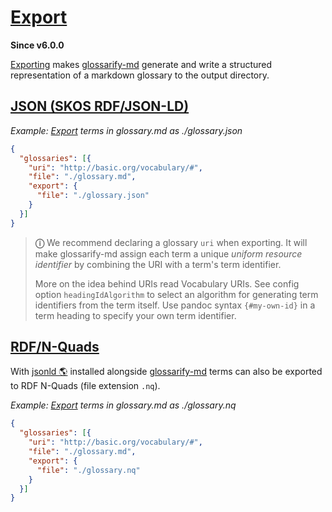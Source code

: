 # [Export](#export)

<!--
aliases: exporting, exports
-->

**Since v6.0.0**

[Exporting][1] makes [glossarify-md][2] generate and write a structured representation of a markdown glossary to the output directory.

## [JSON (SKOS RDF/JSON-LD)](#json-skos-rdfjson-ld)

*Example: [Export][1] terms in glossary.md as ./glossary.json*

```json
{
  "glossaries": [{
    "uri": "http://basic.org/vocabulary/#",
    "file": "./glossary.md",
    "export": {
      "file": "./glossary.json"
    }
  }]
}
```

> **ⓘ** We recommend declaring a glossary `uri` when exporting. It will make glossarify-md assign each term a unique *uniform resource identifier* by combining the URI with a term's term identifier.
>
> More on the idea behind URIs read Vocabulary URIs. See config option `headingIdAlgorithm` to select an algorithm for generating term identifiers from the term itself. Use pandoc syntax `{#my-own-id}` in a term heading to specify your own term identifier.

## [RDF/N-Quads](#rdfn-quads)

With [jsonld 🌎][3] installed alongside [glossarify-md][2] terms can also be exported to RDF N-Quads (file extension `.nq`).

*Example: [Export][1] terms in glossary.md as ./glossary.nq*

```json
{
  "glossaries": [{
    "uri": "http://basic.org/vocabulary/#",
    "file": "./glossary.md",
    "export": {
      "file": "./glossary.nq"
    }
  }]
}
```

[1]: https://github.com/about-code/glossarify-md/blob/master/doc/export.md#export "Since v6.0.0"

[2]: https://github.com/about-code/glossarify-md

[3]: https://npmjs.com/package/jsonld "A JavaScript implementation of JSON-LD."
